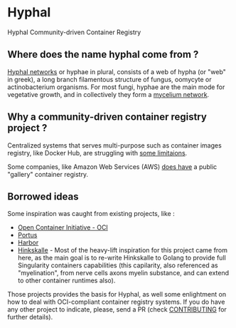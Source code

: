 # Hyphal
Hyphal Community-driven Container Registry


## Where does the name hyphal come from ?

[Hyphal networks](https://en.wikipedia.org/wiki/Hypha) or hyphae in plural, consists of a web of hypha (or "web" in greek), a long branch filamentous structure of fungus, oomycyte or actinobacterium organisms. For most fungi, hyphae are the main mode for vegetative growth, and in collectively they form a [mycelium network](https://en.wikipedia.org/wiki/Mycelium).


## Why a community-driven container registry project ?

Centralized systems that serves multi-purpose such as container images registry, like Docker Hub, are struggling with [some limitaions](https://thenewstack.io/docker-hub-limits-what-they-are-and-how-to-route-around-them/).

Some companies, like Amazon Web Services (AWS) [does have](https://gallery.ecr.aws/) a public "gallery" container registry.

## Borrowed ideas

Some inspiration was caught from existing projects, like :

* [Open Container Initiative - OCI](https://opencontainers.org/about/overview/)
* [Portus](https://port.us.org)
* [Harbor](https://goharbor.io)
* [Hinkskalle](https://github.com/csf-ngs/hinkskalle) - Most of the heavy-lift inspiration for this project came from here, as the main goal is to re-write Hinkskalle to Golang to provide full Singularity containers capabilities (this capilarity, also referenced as "myelination", from nerve cells axons myelin substance, and can extend to other container runtimes also).

Those projects provides the basis for Hyphal, as well some enlightment on how to deal with OCI-compliant container registry systems. If you do have any other project to indicate, please, send a PR (check [CONTRIBUTING](https://github.com/pedroalvesbatista/hyphal/tree/master/CONTRIBUTING.md) for further details).